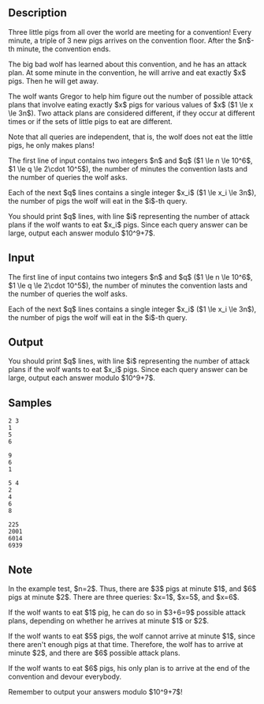 ## Description

<div><p>Three little pigs from all over the world are meeting for a convention! Every minute, a triple of 3 new pigs arrives on the convention floor. After the $n$-th minute, the convention ends.</p><p>The big bad wolf has learned about this convention, and he has an attack plan. At some minute in the convention, he will arrive and eat exactly $x$ pigs. Then he will get away.</p><p>The wolf wants Gregor to help him figure out the number of possible attack plans that involve eating exactly $x$ pigs for various values of $x$ ($1 \le x \le 3n$). Two attack plans are considered different, if they occur at different times or if the sets of little pigs to eat are different.</p><p>Note that all queries are independent, that is, the wolf does not eat the little pigs, he only makes plans!</p></div><div class="input-specification"><p>The first line of input contains two integers $n$ and $q$ ($1 \le n \le 10^6$, $1 \le q \le 2\cdot 10^5$), the number of minutes the convention lasts and the number of queries the wolf asks.</p><p>Each of the next $q$ lines contains a single integer $x_i$ ($1 \le x_i \le 3n$), the number of pigs the wolf will eat in the $i$-th query.</p></div><div class="output-specification"><p>You should print $q$ lines, with line $i$ representing the number of attack plans if the wolf wants to eat $x_i$ pigs. Since each query answer can be large, output each answer modulo $10^9+7$.</p></div>

## Input

<p>The first line of input contains two integers $n$ and $q$ ($1 \le n \le 10^6$, $1 \le q \le 2\cdot 10^5$), the number of minutes the convention lasts and the number of queries the wolf asks.</p><p>Each of the next $q$ lines contains a single integer $x_i$ ($1 \le x_i \le 3n$), the number of pigs the wolf will eat in the $i$-th query.</p>

## Output

<p>You should print $q$ lines, with line $i$ representing the number of attack plans if the wolf wants to eat $x_i$ pigs. Since each query answer can be large, output each answer modulo $10^9+7$.</p>

## Samples

```input1
2 3
1
5
6
```

```output1
9
6
1
```






```input2
5 4
2
4
6
8
```

```output2
225
2001
6014
6939
```




## Note

<p>In the example test, $n=2$. Thus, there are $3$ pigs at minute $1$, and $6$ pigs at minute $2$. There are three queries: $x=1$, $x=5$, and $x=6$.</p><p>If the wolf wants to eat $1$ pig, he can do so in $3+6=9$ possible attack plans, depending on whether he arrives at minute $1$ or $2$.</p><p>If the wolf wants to eat $5$ pigs, the wolf cannot arrive at minute $1$, since there aren't enough pigs at that time. Therefore, the wolf has to arrive at minute $2$, and there are $6$ possible attack plans.</p><p>If the wolf wants to eat $6$ pigs, his only plan is to arrive at the end of the convention and devour everybody.</p><p>Remember to output your answers modulo $10^9+7$!</p>

